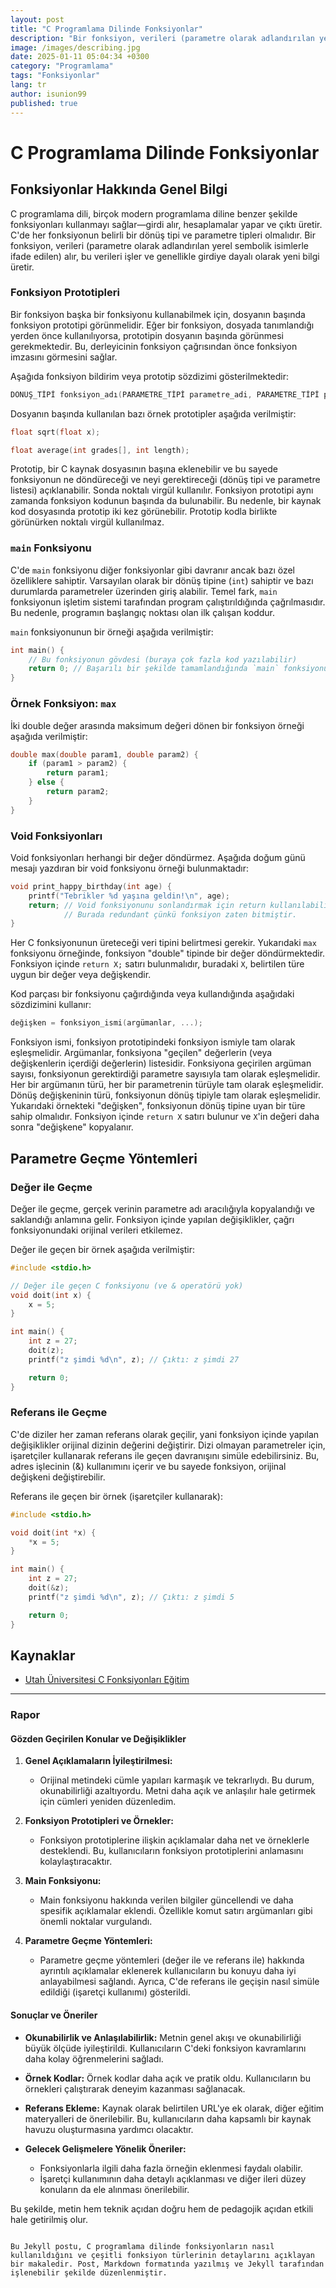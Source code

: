 ```yaml
---
layout: post
title: "C Programlama Dilinde Fonksiyonlar"
description: "Bir fonksiyon, verileri (parametre olarak adlandırılan yerel sembolik isimlerle ifade edilen) alır, bu verileri işler ve genellikle girdiye dayalı olarak yeni bilgi üretir."
image: /images/describing.jpg
date: 2025-01-11 05:04:34 +0300
category: "Programlama" 
tags: "Fonksiyonlar" 
lang: tr
author: isunion99
published: true
---
```



# C Programlama Dilinde Fonksiyonlar

## Fonksiyonlar Hakkında Genel Bilgi

C programlama dili, birçok modern programlama diline benzer şekilde fonksiyonları kullanmayı sağlar—girdi alır, hesaplamalar yapar ve çıktı üretir. C'de her fonksiyonun belirli bir dönüş tipi ve parametre tipleri olmalıdır. Bir fonksiyon, verileri (parametre olarak adlandırılan yerel sembolik isimlerle ifade edilen) alır, bu verileri işler ve genellikle girdiye dayalı olarak yeni bilgi üretir.

### Fonksiyon Prototipleri

Bir fonksiyon başka bir fonksiyonu kullanabilmek için, dosyanın başında fonksiyon prototipi görünmelidir. Eğer bir fonksiyon, dosyada tanımlandığı yerden önce kullanılıyorsa, prototipin dosyanın başında görünmesi gerekmektedir. Bu, derleyicinin fonksiyon çağrısından önce fonksiyon imzasını görmesini sağlar.

Aşağıda fonksiyon bildirim veya prototip sözdizimi gösterilmektedir:

```c
DÖNÜŞ_TİPİ fonksiyon_adı(PARAMETRE_TİPİ parametre_adi, PARAMETRE_TİPİ parametre_adi);
```

Dosyanın başında kullanılan bazı örnek prototipler aşağıda verilmiştir:

```c
float sqrt(float x);

float average(int grades[], int length);
```

Prototip, bir C kaynak dosyasının başına eklenebilir ve bu sayede fonksiyonun ne döndüreceği ve neyi gerektireceği (dönüş tipi ve parametre listesi) açıklanabilir. Sonda noktalı virgül kullanılır. Fonksiyon prototipi aynı zamanda fonksiyon kodunun başında da bulunabilir. Bu nedenle, bir kaynak kod dosyasında prototip iki kez görünebilir. Prototip kodla birlikte görünürken noktalı virgül kullanılmaz.

### `main` Fonksiyonu

C'de `main` fonksiyonu diğer fonksiyonlar gibi davranır ancak bazı özel özelliklere sahiptir. Varsayılan olarak bir dönüş tipine (`int`) sahiptir ve bazı durumlarda parametreler üzerinden giriş alabilir. Temel fark, `main` fonksiyonun işletim sistemi tarafından program çalıştırıldığında çağrılmasıdır. Bu nedenle, programın başlangıç noktası olan ilk çalışan koddur.

`main` fonksiyonunun bir örneği aşağıda verilmiştir:

```c
int main() {
    // Bu fonksiyonun gövdesi (buraya çok fazla kod yazılabilir)
    return 0; // Başarılı bir şekilde tamamlandığında `main` fonksiyonu genellikle 0 döner.
}
```

### Örnek Fonksiyon: `max`

İki double değer arasında maksimum değeri dönen bir fonksiyon örneği aşağıda verilmiştir:

```c
double max(double param1, double param2) {
    if (param1 > param2) {
        return param1;
    } else {
        return param2;
    }
}
```

### Void Fonksiyonları

Void fonksiyonları herhangi bir değer döndürmez. Aşağıda doğum günü mesajı yazdıran bir void fonksiyonu örneği bulunmaktadır:

```c
void print_happy_birthday(int age) {
    printf("Tebrikler %d yaşına geldin!\n", age);
    return; // Void fonksiyonunu sonlandırmak için return kullanılabilir.
            // Burada redundant çünkü fonksiyon zaten bitmiştir.
}
```

Her C fonksiyonunun üreteceği veri tipini belirtmesi gerekir. Yukarıdaki `max` fonksiyonu örneğinde, fonksiyon "double" tipinde bir değer döndürmektedir. Fonksiyon içinde `return X;` satırı bulunmalıdır, buradaki `X`, belirtilen türe uygun bir değer veya değişkendir.

Kod parçası bir fonksiyonu çağırdığında veya kullandığında aşağıdaki sözdizimini kullanır:

```c
değişken = fonksiyon_ismi(argümanlar, ...);
```

Fonksiyon ismi, fonksiyon prototipindeki fonksiyon ismiyle tam olarak eşleşmelidir. Argümanlar, fonksiyona "geçilen" değerlerin (veya değişkenlerin içerdiği değerlerin) listesidir. Fonksiyona geçirilen argüman sayısı, fonksiyonun gerektirdiği parametre sayısıyla tam olarak eşleşmelidir. Her bir argümanın türü, her bir parametrenin türüyle tam olarak eşleşmelidir. Dönüş değişkeninin türü, fonksiyonun dönüş tipiyle tam olarak eşleşmelidir. Yukarıdaki örnekteki "değişken", fonksiyonun dönüş tipine uyan bir türe sahip olmalıdır. Fonksiyon içinde `return X` satırı bulunur ve `X`'in değeri daha sonra "değişkene" kopyalanır.

## Parametre Geçme Yöntemleri

### Değer ile Geçme

Değer ile geçme, gerçek verinin parametre adı aracılığıyla kopyalandığı ve saklandığı anlamına gelir. Fonksiyon içinde yapılan değişiklikler, çağrı fonksiyonundaki orijinal verileri etkilemez.

Değer ile geçen bir örnek aşağıda verilmiştir:

```c
#include <stdio.h>

// Değer ile geçen C fonksiyonu (ve & operatörü yok)
void doit(int x) {
    x = 5;
}

int main() {
    int z = 27;
    doit(z);
    printf("z şimdi %d\n", z); // Çıktı: z şimdi 27

    return 0;
}
```

### Referans ile Geçme

C'de diziler her zaman referans olarak geçilir, yani fonksiyon içinde yapılan değişiklikler orijinal dizinin değerini değiştirir. Dizi olmayan parametreler için, işaretçiler kullanarak referans ile geçen davranışını simüle edebilirsiniz. Bu, adres işlecinin (&) kullanımını içerir ve bu sayede fonksiyon, orijinal değişkeni değiştirebilir.

Referans ile geçen bir örnek (işaretçiler kullanarak):

```c
#include <stdio.h>

void doit(int *x) {
    *x = 5;
}

int main() {
    int z = 27;
    doit(&z);
    printf("z şimdi %d\n", z); // Çıktı: z şimdi 5

    return 0;
}
```

## Kaynaklar

- [Utah Üniversitesi C Fonksiyonları Eğitim](https://www.cs.utah.edu/~germain/PPS/Topics/C_Language/c_functions.html)

---

### Rapor

#### **Gözden Geçirilen Konular ve Değişiklikler**

1. **Genel Açıklamaların İyileştirilmesi:**
   - Orijinal metindeki cümle yapıları karmaşık ve tekrarlıydı. Bu durum, okunabilirliği azaltıyordu. Metni daha açık ve anlaşılır hale getirmek için cümleri yeniden düzenledim.

2. **Fonksiyon Prototipleri ve Örnekler:**
   - Fonksiyon prototiplerine ilişkin açıklamalar daha net ve örneklerle desteklendi. Bu, kullanıcıların fonksiyon prototiplerini anlamasını kolaylaştıracaktır.

3. **Main Fonksiyonu:**
   - Main fonksiyonu hakkında verilen bilgiler güncellendi ve daha spesifik açıklamalar eklendi. Özellikle komut satırı argümanları gibi önemli noktalar vurgulandı.

4. **Parametre Geçme Yöntemleri:**
   - Parametre geçme yöntemleri (değer ile ve referans ile) hakkında ayrıntılı açıklamalar eklenerek kullanıcıların bu konuyu daha iyi anlayabilmesi sağlandı. Ayrıca, C'de referans ile geçişin nasıl simüle edildiği (işaretçi kullanımı) gösterildi.

#### **Sonuçlar ve Öneriler**

- **Okunabilirlik ve Anlaşılabilirlik:** Metnin genel akışı ve okunabilirliği büyük ölçüde iyileştirildi. Kullanıcıların C'deki fonksiyon kavramlarını daha kolay öğrenmelerini sağladı.
  
- **Örnek Kodlar:** Örnek kodlar daha açık ve pratik oldu. Kullanıcıların bu örnekleri çalıştırarak deneyim kazanması sağlanacak.

- **Referans Ekleme:** Kaynak olarak belirtilen URL'ye ek olarak, diğer eğitim materyalleri de önerilebilir. Bu, kullanıcıların daha kapsamlı bir kaynak havuzu oluşturmasına yardımcı olacaktır.

- **Gelecek Gelişmelere Yönelik Öneriler:**
  - Fonksiyonlarla ilgili daha fazla örneğin eklenmesi faydalı olabilir.
  - İşaretçi kullanımının daha detaylı açıklanması ve diğer ileri düzey konuların da ele alınması önerilebilir.

Bu şekilde, metin hem teknik açıdan doğru hem de pedagojik açıdan etkili hale getirilmiş olur.
```

Bu Jekyll postu, C programlama dilinde fonksiyonların nasıl kullanıldığını ve çeşitli fonksiyon türlerinin detaylarını açıklayan bir makaledir. Post, Markdown formatında yazılmış ve Jekyll tarafından işlenebilir şekilde düzenlenmiştir.